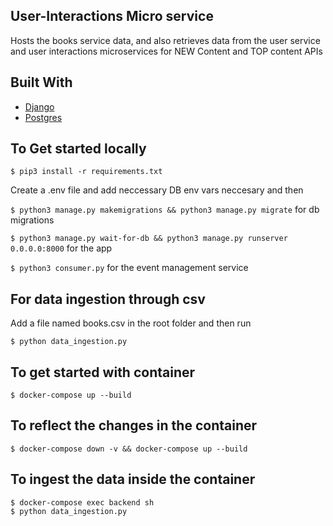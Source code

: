 <!-- ABOUT THE PROJECT -->

## User-Interactions Micro service

Hosts the books service data, and also retrieves data from the user service and user interactions microservices for NEW Content and TOP content APIs

## Built With

- [Django]()
- [Postgres]()

## To Get started locally

`$ pip3 install -r requirements.txt` <br>

Create a .env file and add neccessary DB env vars neccesary and then

`$ python3 manage.py makemigrations && python3 manage.py migrate` for db migrations <br>

`$ python3 manage.py wait-for-db && python3 manage.py runserver 0.0.0.0:8000` for the app <br>

`$ python3 consumer.py` for the event management service <br>

## For data ingestion through csv

Add a file named books.csv in the root folder and then run <br>

`$ python data_ingestion.py `

## To get started with container

`$ docker-compose up --build`

## To reflect the changes in the container

`$ docker-compose down -v && docker-compose up --build`

## To ingest the data inside the container

`$ docker-compose exec backend sh` <br>
`$ python data_ingestion.py`

